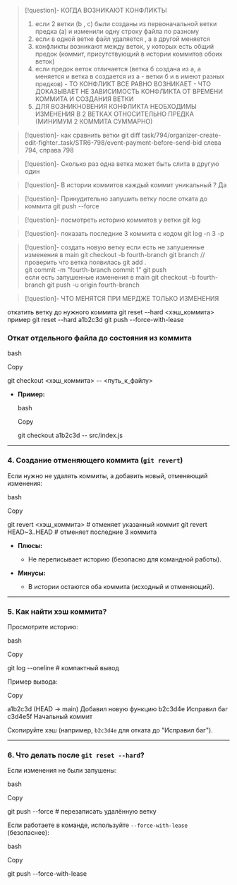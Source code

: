 >[!question]- КОГДА ВОЗНИКАЮТ КОНФЛИКТЫ
>1. если 2 ветки (b , c) были созданы из первоначальной ветки предка (a) и изменили одну строку файла по разному
>2. если в одной ветке файл удаляется , а в другой меняется
>3. конфликты возникают между веток, у которых есть общий предок (коммит, присутствующий в истории коммитов обоих веток)
>4. если предок веток отличается (ветка б создана из а, а меняется и ветка в создается из а - ветки б и в имеют разных предков) - ТО КОНФЛИКТ ВСЕ РАВНО ВОЗНИКАЕТ - ЧТО ДОКАЗЫВАЕТ НЕ ЗАВИСИМОСТЬ КОНФЛИКТА ОТ ВРЕМЕНИ КОММИТА И СОЗДАНИЯ ВЕТКИ
>5. ДЛЯ ВОЗНИКНОВЕНИЯ КОНФЛИКТА НЕОБХОДИМЫ ИЗМЕНЕНИЯ В 2 ВЕТКАХ ОТНОСИТЕЛЬНО ПРЕДКА (МИНИМУМ 2 КОММИТА СУММАРНО)

>[!question]- как сравнить ветки
> git diff task/794/organizer-create-edit-fighter..task/STR6-798/event-payment-before-send-bid
> слева 794, справа 798 

>[!question]- Сколько раз одна ветка  может быть слита в другую
> один

>[!question]-  В истории коммитов каждый коммит уникальный ?
>Да

>[!question]- Принудительно запушить ветку после отката до коммита
>git push --force

>[!question]- посмотреть историю коммитов у ветки 
>git log 

>[!question]- показать последние 3 коммита с кодом 
>git log -n 3 -p 

>[!question]- создать новую ветку
>   если есть не запушенные изменения в main
>git checkout -b fourth-branch 
>git branch //проверить что ветка появилась 
>git add .  
>git commit -m "fourth-branch commit 1"
> git push  
>    если есть запушенные изменения в main
>git checkout -b fourth-branch 
>git push -u origin fourth-branch 

>[!question]- ЧТО МЕНЯТСЯ ПРИ МЕРДЖЕ
>ТОЛЬКО ИЗМЕНЕНИЯ




откатить ветку до нужного коммита 
git reset --hard <хэш_коммита>
пример git reset --hard a1b2c3d 
git push --force-with-lease




### **Откат отдельного файла до состояния из коммита**

bash

Copy

git checkout <хэш_коммита> -- <путь_к_файлу>

- **Пример:**
    
    bash
    
    Copy
    
    git checkout a1b2c3d -- src/index.js
    

---

### **4. Создание отменяющего коммита (`git revert`)**

Если нужно не удалять коммиты, а добавить новый, отменяющий изменения:

bash

Copy

git revert <хэш_коммита>  # отменяет указанный коммит
git revert HEAD~3..HEAD   # отменяет последние 3 коммита

- **Плюсы:**
    
    - Не переписывает историю (безопасно для командной работы).
        
- **Минусы:**
    
    - В истории остаются оба коммита (исходный и отменяющий).
        

---

### **5. Как найти хэш коммита?**

Просмотрите историю:

bash

Copy

git log --oneline  # компактный вывод

Пример вывода:

Copy

a1b2c3d (HEAD -> main) Добавил новую функцию
b2c3d4e Исправил баг
c3d4e5f Начальный коммит

Скопируйте хэш (например, `b2c3d4e` для отката до "Исправил баг").

---

### **6. Что делать после `git reset --hard`?**

Если изменения не были запушены:

bash

Copy

git push --force  # перезаписать удалённую ветку

Если работаете в команде, используйте `--force-with-lease` (безопаснее):

bash

Copy

git push --force-with-lease
